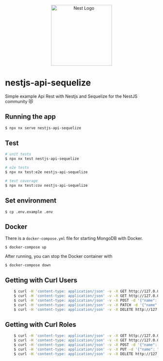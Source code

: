 <p align="center">
  <a href="http://nestjs.com/" target="blank"><img src="https://nestjs.com/img/logo-small.svg" width="200" alt="Nest Logo" /></a>
</p>

# nestjs-api-sequelize

Simple example Api Rest with Nestjs and Sequelize for the NestJS community 😻

## Running the app

```bash
$ npx nx serve nestjs-api-sequelize
```

## Test

```bash
# unit tests
$ npx nx test nestjs-api-sequelize

# e2e tests
$ npx nx test:e2e nestjs-api-sequelize

# test coverage
$ npx nx test:cov nestjs-api-sequelize
```

## Set environment

```
$ cp .env.example .env
```

## Docker

There is a `docker-compose.yml` file for starting MongoDB with Docker.

`$ docker-compose up`

After running, you can stop the Docker container with

`$ docker-compose down`

## Getting with Curl Users

```bash
    $ curl -H 'content-type: application/json' -v -X GET http://127.0.0.1:3000/api/users
    $ curl -H 'content-type: application/json' -v -X GET http://127.0.0.1:3000/api/users/:id
    $ curl -H 'content-type: application/json' -v -X POST -d '{"name": "name#1", "surname": "surname#1", "email": "example@nest.it", "username": "username#1", "password": "master", "roles": "ADMIN"}' http://127.0.0.1:3000/api/users
    $ curl -H 'content-type: application/json' -v -X PATCH -d '{"name": "name update", "surname": "name update", "email": "example@nest.it", "username": "name update", "password": "master", "roles": "SUPER_ADMIN"}' http://127.0.0.1:3000/api/users/:id
    $ curl -H 'content-type: application/json' -v -X DELETE http://127.0.0.1:3000/api/users/:id
```

## Getting with Curl Roles

```bash
    $ curl -H 'content-type: application/json' -v -X GET http://127.0.0.1:3000/api/roles
    $ curl -H 'content-type: application/json' -v -X GET http://127.0.0.1:3000/api/roles/:id
    $ curl -H 'content-type: application/json' -v -X POST -d '{"name": "ADMIN"}' http://127.0.0.1:3000/api/roles
    $ curl -H 'content-type: application/json' -v -X PUT -d '{"name": "SUPER_ADMIN"}' http://127.0.0.1:3000/api/roles/:id
    $ curl -H 'content-type: application/json' -v -X DELETE http://127.0.0.1:3000/api/roles/:id
```
